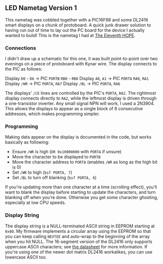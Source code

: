 LED Nametag Version 1
---------------------

This nametag was cobbled together with a PIC16F88 and some DL2416 smart displays on a chunk of protoboard. A quick junk drawer solution to having run out of time to lay out the PC board for the device I actually wanted to build! This is the nametag I had at [The Eleventh HOPE](https://hope.net).

### Connections

I didn't draw up a schematic for this one, it was built point-to-point over two evenings on a piece of protoboard with Kynar wire. The display connects to the PIC as follows:

Display `D0` - `D6` -> PIC `PORTB` `RB0` - `RB6`
Display `A0`, `A1` -> PIC `PORTA` `RA0`, `RA1`
Display `/WR` -> PIC `PORTA`, `RA7`
Display `/BL` -> PIC `PORTA`, `RA6`

The displays' `/CE` lines are controlled by the PIC's `PORTA`, `RA2`. The rightmost display connects directly to `RA2`, while the leftmost display is driven through a one-transistor inverter. Any small signal NPN will work, I used a 2N3904. This allows the displays to appear as a single block of 8 consecutive addresses, which makes programming simpler.

### Programming

Making data appear on the display is documented in the code, but works basically as following:

* Ensure `/WR` is high (`OR 0x10000000` with `PORTA` if unsure)
* Move the character to be displayed to `PORTB`
* Move the character address to `PORTA` (enables `/WR` as long as the high bit is 0)
* Set `/WR` to high (`bsf PORTA, 7`)
* Set `/BL` to turn off blanking (`bsf PORTA, 6`)

If you're updating more than one character at a time (scrolling effect), you'll want to blank the display before starting to update the characters, and turn blanking off when you're done. Otherwise you get some character ghosting, especially at low CPU speeds.

### Display String

The display string is a NULL-terminated ASCII string in EEPROM starting at `0x00`. My firmware implements a circular array using the EEPROM so that you can keep calling `NEXTEE` and auto-wrap to the beginning of the array when you hit NULL. The 16-segment version of the DL2416 only supports uppercase ASCII characters; see [the datasheet]() for more information. If you're using one of the newer dot matrix DL2416 workalikes, you can use lowercase ASCII too.